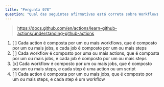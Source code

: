 ```yaml
---
title: "Pergunta 078"
question: "Qual das seguintes afirmativas está correta sobre Workflows e Actions do GitHub?"
---
```



> https://docs.github.com/en/actions/learn-github-actions/understanding-github-actions
1. [ ] Cada action é composta por um ou mais workflows, que é composto por um ou mais jobs, e cada job é composto por um ou mais steps
1. [ ] Cada workflow é composto por uma ou mais actions, que é composta por um ou mais jobs, e cada job é composto por um ou mais steps
1. [x] Cada workflow é composto por um ou mais jobs, que é composto por um ou mais steps, e cada step é uma action ou um script
1. [ ] Cada action é composta por um ou mais jobs, que é composto por um ou mais steps, e cada step é um workflow
